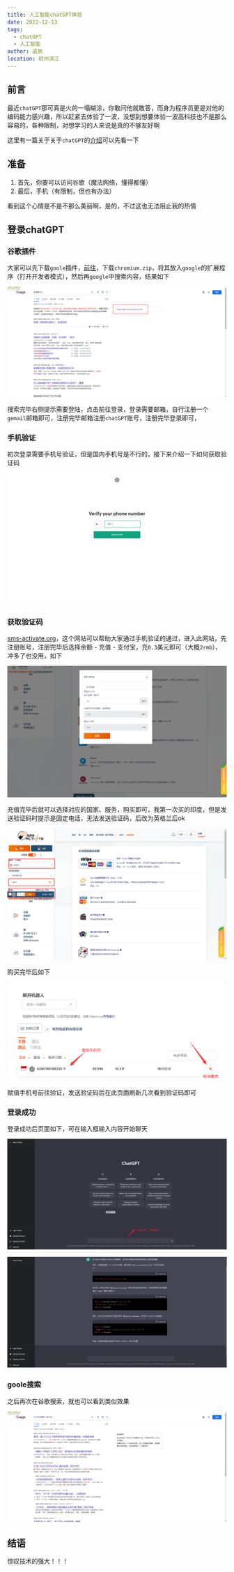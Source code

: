 ```yaml
---
title: 人工智能chatGPT体验
date: 2022-12-13
tags: 
  - chatGPT
  - 人工智能
author: 追旅
location: 杭州滨江
---
```


## 前言

最近```chatGPT```那可真是火的一塌糊涂，你敢问他就敢答，而身为程序员更是对他的编码能力感兴趣，所以赶紧去体验了一波，没想到想要体验一波高科技也不是那么容易的，各种限制，对想学习的人来说是真的不够友好啊

这里有一篇关于关于```chatGPT```的[介绍](https://mp.weixin.qq.com/s?__biz=MzAxOTcxNTIwNQ==&mid=2457979558&idx=1&sn=afc5560b8adb033ac4e3a8e407a804cb&key=31f26800f7666332200c2ae97e95a6cc231785a9b6543bbb7156f264a2abc139ad350ef4c7623c79e4b0ec996fb6c812676273caa630d12cb9aa86a67dd5a0710c3026ceb63f4ea18ce738907a800de495ac2a357ffa53af1eac4d1339aea00452e9e71affc2d4969311ae6401a1df3a9885d11c7ae5a4daa98a3661075779aa&ascene=1&uin=MzQ2MjU3NTYwNg%3D%3D&devicetype=Windows+10+x64&version=6308001f&lang=zh_CN&exportkey=n_ChQIAhIQBtJi5%2BSo%2Ftz%2BWLQDPXJbGBL0AQIE97dBBAEAAAAAABp%2FB8rHZNMAAAAOpnltbLcz9gKNyK89dVj0FpyPkMDxKJ%2Bive9EK7Csggv42EwUAjG086HOBzogs2y8uabsE9WszOsa7HUDDQwsHQZSmL68y8AfkfytOuuVh5nqVe91Z39PDJXzSphxZ77XkpQhTomuMHlN6ZiDRXYQuADkkf6PKXxXCRd5HvZyQL2LDnr6RCbUU4m44G55H0dJbkGJKcvqyGTxaGxusuymwsEdRvi0HkwsiiOjLJPaGM9pY2ENFr5WWDQUn0cTT2Zxz%2B81lxz%2FlCkVfksGwmNBcZiT%2F17ZAiWCGSZS2NI%3D&acctmode=0&pass_ticket=GeJ7f%2FKFRLJ2wj4TKa87Pv1u2a8dmSO0SLkkjoyPIuUM3VZPK2n40CfknRH3W4gdN5GJkcBmAvxpwTtD4nUuUA%3D%3D&wx_header=1&fontgear=2)可以先看一下

## 准备

1. 首先，你要可以访问谷歌（魔法网络，懂得都懂）
2. 最后，手机（有限制，但也有办法）

看到这个心情是不是不那么美丽啊，是的，不过这也无法阻止我的热情

## 登录chatGPT

### 谷歌插件

大家可以先下载```goole```插件，[前往](https://github.com/wong2/chat-gpt-google-extension/releases)，下载```chromium.zip```，将其放入```google```的扩展程序（打开开发者模式），然后再```google```中搜索内容，结果如下

![An image](../.vuepress/public/chatGPT/ig1.png)

搜索完毕右侧提示需要登陆，点击前往登录，登录需要邮箱，自行注册一个```gemail```邮箱即可，注册完毕邮箱注册```chatGPT```账号，注册完毕登录即可，

### 手机验证

初次登录需要手机号验证，但是国内手机号是不行的，接下来介绍一下如何获取验证码

![An image](../.vuepress/public/chatGPT/ig2.png)

### 获取验证码

[sms-activate.org](https://sms-activate.org/?ref=2979672)，这个网站可以帮助大家通过手机验证的通过，进入此网站，先注册账号，注册完毕后选择余额 - 充值 - 支付宝，充```0.3```美元即可（大概```2rmb```），冲多了也没用，如下

![An image](../.vuepress/public/chatGPT/ig3.png)

充值完毕后就可以选择对应的国家、服务，购买即可，我第一次买的印度，但是发送验证码时提示是固定电话，无法发送验证码，后改为英格兰后ok

![An image](../.vuepress/public/chatGPT/ig4.png)

购买完毕后如下

![An image](../.vuepress/public/chatGPT/ig5.png)

赋值手机号前往验证，发送验证码后在此页面刷新几次看到验证码即可

### 登录成功

登录成功后页面如下，可在输入框输入内容开始聊天

![An image](../.vuepress/public/chatGPT/ig6.png)

![An image](../.vuepress/public/chatGPT/ig7.png)

### goole搜索

之后再次在谷歌搜索，就也可以看到类似效果

![An image](../.vuepress/public/chatGPT/ig8.png)


## 结语

惊叹技术的强大！！！









